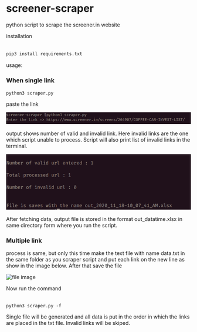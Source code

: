 # screener-scraper
python script to scrape the screener.in website


installation 

```python

pip3 install requirements.txt

```
usage:

### When single link 

```python3 
python3 scraper.py

```
paste the link 

![Enter prompt](images/enter_prompt.png)

output shows number of valid and invalid link. Here invalid links are the one which script unable to process. Script will also print list of invalid links in the terminal. 


![output](images/output.png)

After fetching data, output file is stored in the format out_datatime.xlsx in same directory form where you run the script. 

### Multiple link 

process is same, but only this time make the text file with name data.txt in the same folder as you scraper script and put each link on the new line as show in the image below. After that save the file 

![file image]()

Now run the command 

```python3 

python3 scraper.py -f 

```

Single file will be generated and all data is put in the order in which the links are placed in the txt file. Invalid links will be skiped. 







